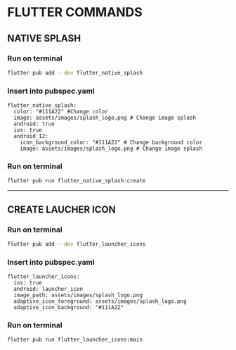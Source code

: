 # FLUTTER COMMANDS

## NATIVE SPLASH

### Run on terminal
```bash
flutter pub add --dev flutter_native_splash
```

### Insert into pubspec.yaml
```
flutter_native_splash:
  color: "#111A22" #Change color
  image: assets/images/splash_logo.png # Change image splash
  android: true
  ios: true
  android_12:
    icon_background_color: "#111A22" # Change background color
    image: assets/images/splash_logo.png # Change image splash
```
    
### Run on terminal
```bash
flutter pub run flutter_native_splash:create
```
---

## CREATE LAUCHER ICON

### Run on terminal
```bash
flutter pub add --dev flutter_launcher_icons 
```

### Insert into pubspec.yaml
```
flutter_launcher_icons:
  ios: true
  android: launcher_icon
  image_path: assets/images/splash_logo.png
  adaptive_icon_foreground: assets/images/splash_logo.png 
  adaptive_icon_background: "#111A22"
```

### Run on terminal
```bash
flutter pub run flutter_launcher_icons:main
```
